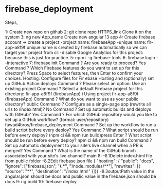 # firebase_deployment

Steps,

1: Create new repo on github
2: git clone repo HTTPS_link
Clone it on the system
3: ng new App_name
Create new angular 13 app
4: Create firebase account -> create a project
-project name: firebaseApp
-unique name: fir-app-a8f9f
unique name is created by firebase automatically so we can target your project from cli
-disable Google Analytics for this project: because this is just for practice.
5: npm i -g firebase-tools
6: firebase login --interactive
7: firebase init
Command
? Are you ready to proceed? Yes
Command
? Which Firebase features do you want to set up for this directory? Press Space to select features, then Enter to confirm your choices. Hosting: Configure files for Fir
ebase Hosting and (optionally) set up GitHub Action deploys
Command
? Please select an option: Use an existing project
Command
? Select a default Firebase project for this directory: fir-app-a8f9f (firebaseApp)
i Using project fir-app-a8f9f (firebaseApp)
Command
? What do you want to use as your public directory? public
Command
? Configure as a single-page app (rewrite all urls to /index.html)? No
Command
? Set up automatic builds and deploys with GitHub? Yes
Command
? For which GitHub repository would you like to set up a GitHub workflow? (format: user/repository) fawad4bros/firebase_deployment
Command
? Set up the workflow to run a build script before every deploy? Yes
Command
? What script should be run before every deploy? (npm ci && npm run build)press Enter
? What script should be run before every deploy? npm ci && npm run build
Command
? Set up automatic deployment to your site's live channel when a PR is merged? Yes
Command
? What is the name of the GitHub branch associated with your site's live channel? main
8:
-8.1Delete index.html file from public folder
-8.2Edit firebase.json file
{
"hosting": {
"public": "docs",
"ignore": ["firebase.json", "**/.*", "**/node_modules/**"],
"rewrites": [{
"source": "\*\*",
"destination": "/index.html"
}]}}
-8.3outputPath value in the angular.json should be docs and public value in the firebase.json should be docs
9: ng build
10: firebase deploy

